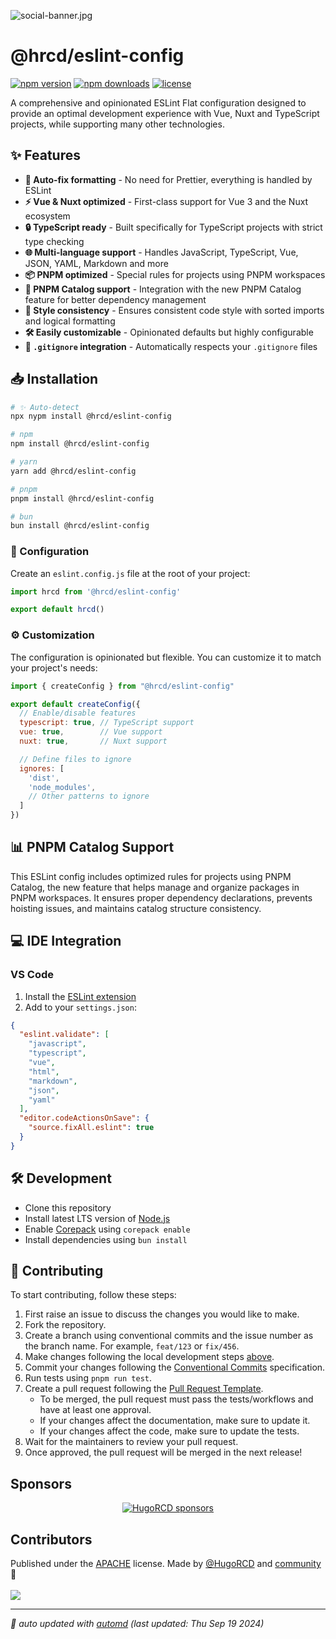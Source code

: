 ![social-banner.jpg](https://github.com/hugorcd/eslint-config/assets/social-banner.jpg)

# @hrcd/eslint-config

<!-- automd:badges color=black license provider=shields  -->

[![npm version](https://img.shields.io/npm/v/@hrcd/eslint-config?color=black)](https://npmjs.com/package/@hrcd/eslint-config)
[![npm downloads](https://img.shields.io/npm/dm/@hrcd/eslint-config?color=black)](https://npmjs.com/package/@hrcd/eslint-config)
[![license](https://img.shields.io/github/license/HugoRCD/eslint-config?color=black)](https://github.com/HugoRCD/eslint-config/blob/main/LICENSE)

<!-- /automd -->

A comprehensive and opinionated ESLint Flat configuration designed to provide an optimal development experience with Vue, Nuxt and TypeScript projects, while supporting many other technologies.

## ✨ Features

- **🔄 Auto-fix formatting** - No need for Prettier, everything is handled by ESLint
- **⚡ Vue & Nuxt optimized** - First-class support for Vue 3 and the Nuxt ecosystem
- **🔒 TypeScript ready** - Built specifically for TypeScript projects with strict type checking
- **🌐 Multi-language support** - Handles JavaScript, TypeScript, Vue, JSON, YAML, Markdown and more
- **📦 PNPM optimized** - Special rules for projects using PNPM workspaces
- **🚀 PNPM Catalog support** - Integration with the new PNPM Catalog feature for better dependency management
- **🧹 Style consistency** - Ensures consistent code style with sorted imports and logical formatting
- **🛠️ Easily customizable** - Opinionated defaults but highly configurable
- **📝 `.gitignore` integration** - Automatically respects your `.gitignore` files

## 📥 Installation

<!-- automd:pm-install -->

```sh
# ✨ Auto-detect
npx nypm install @hrcd/eslint-config

# npm
npm install @hrcd/eslint-config

# yarn
yarn add @hrcd/eslint-config

# pnpm
pnpm install @hrcd/eslint-config

# bun
bun install @hrcd/eslint-config
```

<!-- /automd -->

### 🔧 Configuration

Create an `eslint.config.js` file at the root of your project:

```js
import hrcd from '@hrcd/eslint-config'

export default hrcd()
```

### ⚙️ Customization

The configuration is opinionated but flexible. You can customize it to match your project's needs:

```js
import { createConfig } from "@hrcd/eslint-config"

export default createConfig({
  // Enable/disable features
  typescript: true, // TypeScript support
  vue: true,        // Vue support
  nuxt: true,       // Nuxt support

  // Define files to ignore
  ignores: [
    'dist',
    'node_modules',
    // Other patterns to ignore
  ]
})
```

## 📊 PNPM Catalog Support

This ESLint config includes optimized rules for projects using PNPM Catalog, the new feature that helps manage and organize packages in PNPM workspaces. It ensures proper dependency declarations, prevents hoisting issues, and maintains catalog structure consistency.

## 💻 IDE Integration

### VS Code

1. Install the [ESLint extension](https://marketplace.visualstudio.com/items?itemName=dbaeumer.vscode-eslint)
2. Add to your `settings.json`:

```json
{
  "eslint.validate": [
    "javascript",
    "typescript",
    "vue",
    "html",
    "markdown",
    "json",
    "yaml"
  ],
  "editor.codeActionsOnSave": {
    "source.fixAll.eslint": true
  }
}
```

## 🛠️ Development

- Clone this repository
- Install latest LTS version of [Node.js](https://nodejs.org/en/)
- Enable [Corepack](https://github.com/nodejs/corepack) using `corepack enable`
- Install dependencies using `bun install`

## 🤝 Contributing

To start contributing, follow these steps:

1. First raise an issue to discuss the changes you would like to make.
2. Fork the repository.
3. Create a branch using conventional commits and the issue number as the branch name. For example, `feat/123` or `fix/456`.
4. Make changes following the local development steps [above](#local-development).
5. Commit your changes following the [Conventional Commits](https://www.conventionalcommits.org/en/v1.0.0/) specification.
6. Run tests using `pnpm run test`.
7. Create a pull request following the [Pull Request Template](.github/pull_request_template.md).
   - To be merged, the pull request must pass the tests/workflows and have at least one approval.
   - If your changes affect the documentation, make sure to update it.
   - If your changes affect the code, make sure to update the tests.
8. Wait for the maintainers to review your pull request.
9. Once approved, the pull request will be merged in the next release!

<!-- automd:fetch url="gh:hugorcd/markdown/main/src/sponsors.md" -->

## Sponsors

<p align="center">
  <a href="https://cdn.jsdelivr.net/gh/hugorcd/static/sponsors.svg">
    <img src='https://cdn.jsdelivr.net/gh/hugorcd/static/sponsors.svg' alt="HugoRCD sponsors" />
  </a>
</p>

<!-- /automd -->

## Contributors

<!-- automd:contributors license=Apache author=HugoRCD-->

Published under the [APACHE](https://github.com/HugoRCD/eslint-config/blob/main/LICENSE) license.
Made by [@HugoRCD](https://github.com/HugoRCD) and [community](https://github.com/HugoRCD/eslint-config/graphs/contributors) 💛
<br><br>
<a href="https://github.com/HugoRCD/eslint-config/graphs/contributors">
<img src="https://contrib.rocks/image?repo=HugoRCD/eslint-config" />
</a>

<!-- /automd -->

<!-- automd:with-automd lastUpdate -->

---

_🤖 auto updated with [automd](https://automd.unjs.io) (last updated: Thu Sep 19 2024)_

<!-- /automd -->
